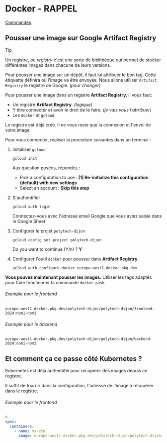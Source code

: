 # Docker - RAPPEL

[Commandes](https://docs.docker.com/get-started/docker_cheatsheet.pdf)

## Pousser une image sur Google Artifact Registry

> [!TIP]
> Un registre, ou *registry* c'est une sorte de biblithèque qui permet de stocker différentes images dans chacune de leurs versions.

Pour pousser une image sur un dépôt, il faut lui attribuer le bon tag. Cette étiquette définira où l'image va être envoyée.
Nous allons utiliser `Artifact Registry` le registre de Google. *(pour changer)*

Pour pousser une image dans un registre **Artifact Registry**, il vous faut:

* Un registre **Artifact Registry**. *(logique)*
* Y être connecter et avoir le droit de le faire. *(je vais vous l'attribuer)*
* Les `docker` et `gcloud`.

Le registre est déjà créé. Il ne vous reste que la connexion et l'envoi de votre image.

Pour vous connecter, réaliser la procédure suivantes dans un terminal :

1. Initialiser `gcloud`

    ```shell
    gcloud init
    ```

    Aux question posées, répondez :
    * Pick a configuration to use :  **[1] Re-initialize this configuration (default) with new settings**
    * Select an account : **Skip this step**

2. S'authentifier

    ```shell
    gcloud auth login
    ```

    Connectez-vous avec l'adresse email Google que vous aviez saisie dans le Google Sheet

3. Configurer le projet `polytech-dijon`

    ```shell
    gcloud config set project polytech-dijon
    ```

    Do you want to continue (Y/n) ? **Y**

4. Configurer l'outil `docker` pour pousser dans **Artifact Registry**.

    ```shell
    gcloud auth configure-docker europe-west1-docker.pkg.dev
    ```

**Vous pouvez maintenant pousser les images.** Utiliser les tags adaptés pour faire fonctionner la commande `docker push`

###### Exemple pour le frontend

```shell
europe-west1-docker.pkg.dev/polytech-dijon/polytech-dijon/frontend-2024:nom1-nom2
```

###### Exemple pour le backend

```shell
europe-west1-docker.pkg.dev/polytech-dijon/polytech-dijon/backend-2024:nom1-nom2
```

## Et comment ça ce passe côté Kubernetes ?

Kubernetes est déjà authentifié pour recupérer des images depuis ce registre.

Il suffit de fournir dans la configuration, l'adresse de l'image à récupérer dans le registre.

###### Exemple pour le frontend

```yaml
# ...
spec:
  containers:
    - name: my-ctn
      image: europe-west1-docker.pkg.dev/polytech-dijon/polytech-dijon/frontend-2024:nom1-nom2
```

